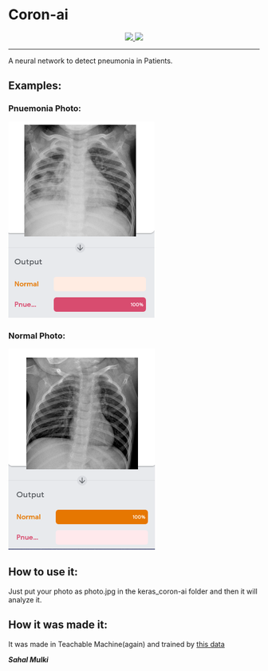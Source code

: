 # Coron-ai

<p align="center">
  <a href="https://github.com/sahal-mulki/coron-ai/issues">
    <img src="https://img.shields.io/github/issues/sahal-mulki/coron-ai">
 </a>
  <a href="https://github.com/sahal-mulki/coron-ai/blob/master/LICENSE">
      <img src="https://img.shields.io/github/license/sahal-mulki/coron-ai">
  </a>
 </a>
</p>

***

A neural network to detect pneumonia in Patients.

## Examples:

### Pnuemonia Photo:

![Image1](https://raw.githubusercontent.com/sahal-mulki/coron-ai/master/coron-ai%201.PNG)

### Normal Photo:

![Image2](https://raw.githubusercontent.com/sahal-mulki/coron-ai/master/coron-ai%202.PNG)

## How to use it:

Just put your photo as photo.jpg in the keras_coron-ai folder and then
it will analyze it.

## How it was made it:

It was made in Teachable Machine(again) and trained by [this data](https://www.kaggle.com/paultimothymooney/chest-xray-pneumonia)

_**Sahal Mulki**_
